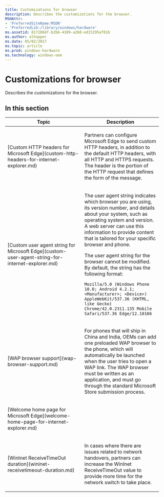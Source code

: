 ```yaml
---
title: Customizations for browser
description: Describes the customizations for the browser.
MSHAttr:
- 'PreferredSiteName:MSDN'
- 'PreferredLib:/library/windows/hardware'
ms.assetid: 8172866f-b2b6-4389-a260-ed15295af816
ms.author: alhopper
ms.date: 05/02/2017
ms.topic: article
ms.prod: windows-hardware
ms.technology: windows-oem
---
```


# Customizations for browser


Describes the customizations for the browser.

## In this section


<table>
<colgroup>
<col width="50%" />
<col width="50%" />
</colgroup>
<thead>
<tr class="header">
<th>Topic</th>
<th>Description</th>
</tr>
</thead>
<tbody>
<tr class="odd">
<td><p>[Custom HTTP headers for Microsoft Edge](custom-http-headers-for-internet-explorer.md)</p></td>
<td><p>Partners can configure Microsoft Edge to send custom HTTP headers, in addition to the default HTTP headers, with all HTTP and HTTPS requests. The header is the portion of the HTTP request that defines the form of the message.</p></td>
</tr>
<tr class="even">
<td><p>[Custom user agent string for Microsoft Edge](custom-user-agent-string-for-internet-explorer.md)</p></td>
<td><p>The user agent string indicates which browser you are using, its version number, and details about your system, such as operating system and version. A web server can use this information to provide content that is tailored for your specific browser and phone.</p>
<p>The user agent string for the browser cannot be modified. By default, the string has the following format:</p>
<p><code>Mozilla/5.0 (Windows Phone 10.0; Android 4.2.1; &lt;Manufacturer&gt;; &lt;Device&gt;) AppleWebKit/537.36 (KHTML, like Gecko) Chrome/42.0.2311.135 Mobile Safari/537.36 Edge/12.10166</code></p></td>
</tr>
<tr class="odd">
<td><p>[WAP browser support](wap-browser-support.md)</p></td>
<td><p>For phones that will ship in China and India, OEMs can add one preloaded WAP browser to the phone, which will automatically be launched when the user tries to open a WAP link. The WAP browser must be written as an application, and must go through the standard Microsoft Store submission process.</p></td>
</tr>
<tr class="even">
<td><p>[Welcome home page for Microsoft Edge](welcome-home-page-for-internet-explorer.md)</p></td>
<td></td>
</tr>
<tr class="odd">
<td><p>[WinInet ReceiveTimeOut duration](wininet-receivetimeout-duration.md)</p></td>
<td><p>In cases where there are issues related to network handovers, partners can increase the WinInet ReceiveTimeOut value to provide more time for the network switch to take place.</p></td>
</tr>
</tbody>
</table>

 

 

 






